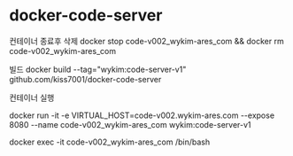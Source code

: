 # docker-code-server


컨테이너 종료후 삭제
docker stop code-v002_wykim-ares_com && docker rm code-v002_wykim-ares_com

빌드
docker build --tag="wykim:code-server-v1" github.com/kiss7001/docker-code-server

컨테이너 실행

docker run -it -e VIRTUAL_HOST=code-v002.wykim-ares.com --expose 8080 --name code-v002_wykim-ares_com wykim:code-server-v1

docker exec -it code-v002_wykim-ares_com /bin/bash
